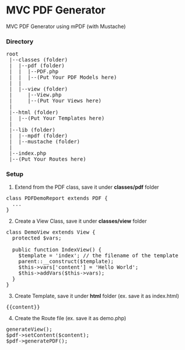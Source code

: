 <h1>MVC PDF Generator</h1>
MVC PDF Generator using mPDF (with Mustache)

<h3>Directory</h3>

<pre>
root
 |--classes (folder)
 |  |--pdf (folder)
 |  |  |--PDF.php
 |  |  |--(Put Your PDF Models here)
 |  |
 |  |--view (folder)
 |     |--View.php
 |     |--(Put Your Views here)
 |
 |--html (folder)
 |  |--(Put Your Templates here)
 |
 |--lib (folder)
 |  |--mpdf (folder)
 |  |--mustache (folder)
 |
 |--index.php
 |--(Put Your Routes here)
</pre>

 <h3>Setup</h3>

1. Extend from the PDF class, save it under <b>classes/pdf</b> folder
<pre>
class PDFDemoReport extends PDF {
  ...
}
</pre>

2. Create a View Class, save it under <b>classes/view</b> folder
<pre>
class DemoView extends View {
  protected $vars;

  public function IndexView() {
    $template = 'index'; // the filename of the template
    parent::__construct($template);
    $this->vars['content'] = 'Hello World';
    $this->addVars($this->vars);
  }
}
</pre>

3. Create Template, save it under <b>html</b> folder (ex. save it as index.html)
<pre>
{{content}}
</pre>

4. Create the Route file (ex. save it as demo.php)
<pre>
<?php
require("base.php");
require_once("$BASE_DIR/common.php");
require_once("$BASE_DIR/classes/view/DemoView.php");
$pdf = new PDFDemoReport('en');
$page = new DemoView($pdf);
$content = $page->generateView();
$pdf->setContent($content);
$pdf->generatePDF();
</pre>
